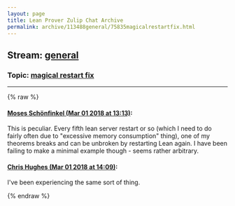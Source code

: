 ```yaml
---
layout: page
title: Lean Prover Zulip Chat Archive 
permalink: archive/113488general/75835magicalrestartfix.html
---
```


## Stream: [general](index.html)
### Topic: [magical restart fix](75835magicalrestartfix.html)

---


{% raw %}
#### [ Moses Schönfinkel (Mar 01 2018 at 13:13)](https://leanprover.zulipchat.com/#narrow/stream/113488-general/topic/magical%20restart%20fix/near/123135366):
<p>This is peculiar. Every fifth lean server restart or so (which I need to do fairly often due to "excessive memory consumption" thing), one of my theorems breaks and can be unbroken by restarting Lean again. I have been failing to make a minimal example though - seems rather arbitrary.</p>

#### [ Chris Hughes (Mar 01 2018 at 14:09)](https://leanprover.zulipchat.com/#narrow/stream/113488-general/topic/magical%20restart%20fix/near/123137019):
<p>I've been experiencing the same sort of thing.</p>


{% endraw %}
